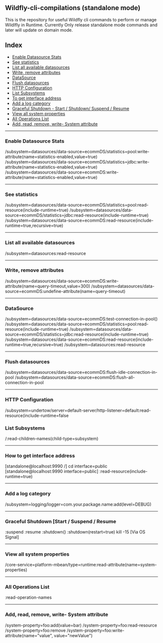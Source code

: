 ## Wildfly-cli-compilations (standalone mode)
This is the repository for useful Wildfly cli commands to perform or manage Wildlfly in Runtime. Currently Only release standalone mode commands and later will update on domain mode.

## Index
- [Enable Datasource Stats](https://github.com/pramod-yaadv/wildfly-cli-compilations/blob/main/README.md#enable-datasource-stats)
- [See statistics](https://github.com/pramod-yaadv/wildfly-cli-compilations/blob/main/README.md#see-statistics)
- [List all available datasources](https://github.com/pramod-yaadv/wildfly-cli-compilations/blob/main/README.md#list-all-available-datasources)
- [Write, remove attributes](https://github.com/pramod-yaadv/wildfly-cli-compilations/blob/main/README.md#write-remove-attributes)
- [DataSource](https://github.com/pramod-yaadv/wildfly-cli-compilations/blob/main/README.md#datasource)
- [Flush datasources](https://github.com/pramod-yaadv/wildfly-cli-compilations/blob/main/README.md#flush-datasources)
- [HTTP Configuration](https://github.com/pramod-yaadv/wildfly-cli-compilations/blob/main/README.md#http-configuration)
- [List Subsystems](https://github.com/pramod-yaadv/wildfly-cli-compilations/blob/main/README.md#list-subsystems)
- [To get interface address](https://github.com/pramod-yaadv/wildfly-cli-compilations/blob/main/README.md#how-to-get-interface-address)
- [Add a log category](https://github.com/pramod-yaadv/wildfly-cli-compilations/blob/main/README.md#add-a-log-category)
- [Graceful Shutdown - Start / Shutdown/ Suspend / Resume](https://github.com/pramod-yaadv/wildfly-cli-compilations/blob/main/README.md#graceful-shutdown-start--suspend--resume)
- [View all system properties](https://github.com/pramod-yaadv/wildfly-cli-compilations/blob/main/README.md#view-all-system-properties)
- [All Operations List](https://github.com/pramod-yaadv/wildfly-cli-compilations/blob/main/README.md#all-operations-list)
- [Add, read, remove, write- System attribute](https://github.com/pramod-yaadv/wildfly-cli-compilations/blob/main/README.md#add-read-remove-write--system-attribute)

***

### Enable Datasource Stats 
/subsystem=datasources/data-source=ecommDS/statistics=pool:write-attribute(name=statistics-enabled,value=true)
/subsystem=datasources/data-source=ecommDS/statistics=jdbc:write-attribute(name=statistics-enabled,value=true)
/subsystem=datasources/data-source=ecommDS:write-attribute(name=statistics-enabled,value=true)

---

### See statistics
/subsystem=datasources/data-source=ecommDS/statistics=pool:read-resource(include-runtime=true)
/subsystem=datasources/data-source=ecommDS/statistics=jdbc:read-resource(include-runtime=true)
/subsystem=datasources/data-source=ecommDS:read-resource(include-runtime=true,recursive=true)

---

### List all available datasources
/subsystem=datasources:read-resource

---

### Write, remove attributes
/subsystem=datasources/data-source=ecommDS:write-attribute(name=query-timeout,value=300)
/subsystem=datasources/data-source=ecommDS:undefine-attribute(name=query-timeout)

---

### DataSource
/subsystem=datasources/data-source=ecommDS:test-connection-in-pool()
/subsystem=datasources/data-source=ecommDS/statistics=pool:read-resource(include-runtime=true)
/subsystem=datasources/data-source=ecommDS/statistics=jdbc:read-resource(include-runtime=true)
/subsystem=datasources/data-source=ecommDS:read-resource(include-runtime=true,recursive=true)
/subsystem=datasources:read-resource

---

### Flush datasources
/subsystem=datasources/data-source=ecommDS:flush-idle-connection-in-pool
/subsystem=datasources/data-source=ecommDS:flush-all-connection-in-pool

---

### HTTP Configuration
/subsystem=undertow/server=default-server/http-listener=default:read-resource(include-runtime=false

### List Subsystems
/:read-children-names(child-type=subsystem)

---

### How to get interface address
[standalone@localhost:9990 /] cd interface=public
[standalone@localhost:9990 interface=public] :read-resource(include-runtime=true)

---

### Add a log category
/subsystem=logging/logger=com.your.package.name:add(level=DEBUG)

---

### Graceful Shutdown [Start / Suspend / Resume
:suspend
:resume
:shutdown()
:shutdown(restart=true)
kill -15 <pid> [Via OS Signal]

---

### View all system properties
/core-service=platform-mbean/type=runtime:read-attribute(name=system-properties)

---

### All Operations List 
:read-operation-names  

---

### Add, read, remove, write- System attribute 
/system-property=foo:add(value=bar)
/system-property=foo:read-resource
/system-property=foo:remove
/system-property=foo:write-attribute(name="value", value="newValue")
